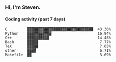 ### Hi, I'm Steven.

#### Coding activity (past 7 days)
```
C         ▓▓▓▓▓▓▓▓▓▓▓▓▓▓▓▓▓▓▓▓▓▓▓▓▓▓▓▓▓▓  43.36%
Python    ▓▓▓▓▓▓▓▓▓▓▓                     16.94%
C++       ▓▓▓▓▓▓▓▓▓▓                      14.48%
Bash      ▓▓▓▓▓                            7.77%
TeX       ▓▓▓▓▓                            7.65%
other     ▓▓▓▓                             6.71%
Makefile  ▓▓                               3.09%
```
